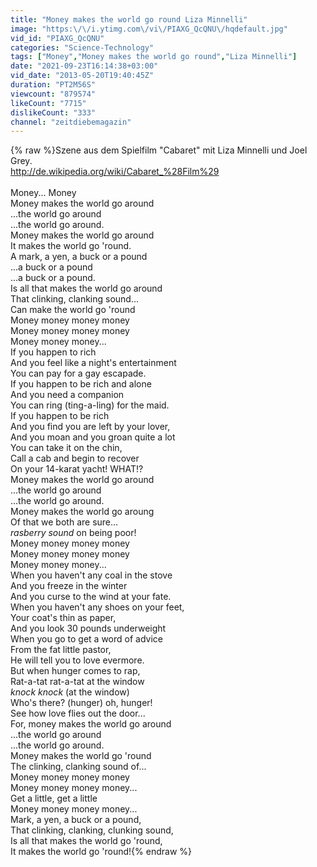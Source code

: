 ```yaml
---
title: "Money makes the world go round Liza Minnelli"
image: "https:\/\/i.ytimg.com\/vi\/PIAXG_QcQNU\/hqdefault.jpg"
vid_id: "PIAXG_QcQNU"
categories: "Science-Technology"
tags: ["Money","Money makes the world go round","Liza Minnelli"]
date: "2021-09-23T16:14:38+03:00"
vid_date: "2013-05-20T19:40:45Z"
duration: "PT2M56S"
viewcount: "879574"
likeCount: "7715"
dislikeCount: "333"
channel: "zeitdiebemagazin"
---
```

{% raw %}Szene aus dem Spielfilm &quot;Cabaret&quot; mit Liza Minnelli und Joel Grey.<br /><a rel="nofollow" target="blank" href="http://de.wikipedia.org/wiki/Cabaret_%28Film%29">http://de.wikipedia.org/wiki/Cabaret_%28Film%29</a><br /><br />Money... Money<br />Money makes the world go around<br />...the world go around<br />...the world go around.<br />Money makes the world go around<br />It makes the world go 'round.<br />A mark, a yen, a buck or a pound<br />...a buck or a pound<br />...a buck or a pound.<br />Is all that makes the world go around<br />That clinking, clanking sound...<br />Can make the world go 'round<br />Money money money money<br />Money money money money<br />Money money money...<br />If you happen to rich<br />And you feel like a night's entertainment<br />You can pay for a gay escapade.<br />If you happen to be rich and alone<br />And you need a companion<br />You can ring (ting-a-ling) for the maid.<br />If you happen to be rich<br />And you find you are left by your lover,<br />And you moan and you groan quite a lot<br />You can take it on the chin,<br />Call a cab and begin to recover<br />On your 14-karat yacht! WHAT!?<br />Money makes the world go around<br />...the world go around<br />...the world go around.<br />Money makes the world go aroung<br />Of that we both are sure...<br />*rasberry sound* on being poor!<br />Money money money money<br />Money money money money<br />Money money money...<br />When you haven't any coal in the stove<br />And you freeze in the winter<br />And you curse to the wind at your fate.<br />When you haven't any shoes on your feet,<br />Your coat's thin as paper,<br />And you look 30 pounds underweight<br />When you go to get a word of advice<br />From the fat little pastor,<br />He will tell you to love evermore.<br />But when hunger comes to rap,<br />Rat-a-tat rat-a-tat at the window<br />*knock knock* (at the window)<br />Who's there? (hunger) oh, hunger!<br />See how love flies out the door...<br />For, money makes the world go around<br />...the world go around<br />...the world go around.<br />Money makes the world go 'round<br />The clinking, clanking sound of...<br />Money money money money<br />Money money money money...<br />Get a little, get a little<br />Money money money money...<br />Mark, a yen, a buck or a pound,<br />That clinking, clanking, clunking sound,<br />Is all that makes the world go 'round,<br />It makes the world go 'round!{% endraw %}
